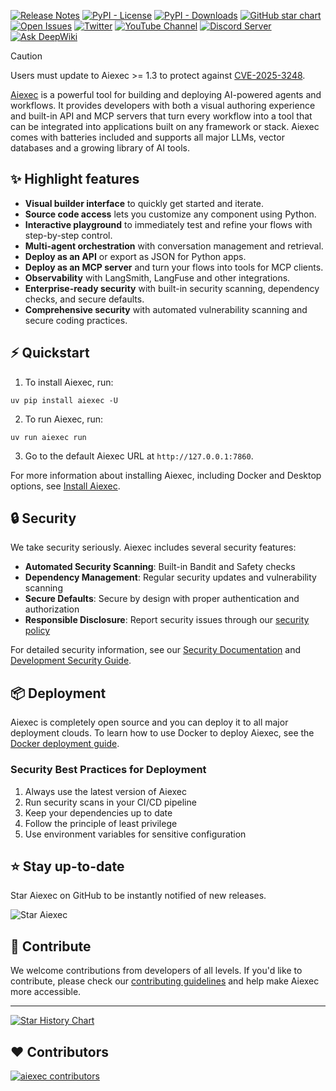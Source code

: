 <!-- markdownlint-disable MD030 -->

[![Release Notes](https://img.shields.io/github/release/khulnasoft-lab/aiexec?style=flat-square)](https://github.com/khulnasoft-lab/aiexec/releases)
[![PyPI - License](https://img.shields.io/badge/license-MIT-orange)](https://opensource.org/licenses/MIT)
[![PyPI - Downloads](https://img.shields.io/pypi/dm/aiexec?style=flat-square)](https://pypistats.org/packages/aiexec)
[![GitHub star chart](https://img.shields.io/github/stars/khulnasoft-lab/aiexec?style=flat-square)](https://star-history.com/#khulnasoft-lab/aiexec)
[![Open Issues](https://img.shields.io/github/issues-raw/khulnasoft-lab/aiexec?style=flat-square)](https://github.com/khulnasoft-lab/aiexec/issues)
[![Twitter](https://img.shields.io/twitter/url/https/twitter.com/aiexec-ai.svg?style=social&label=Follow%20%40Aiexec)](https://twitter.com/aiexec_ai)
[![YouTube Channel](https://img.shields.io/youtube/channel/subscribers/UCn2bInQrjdDYKEEmbpwblLQ?label=Subscribe)](https://www.youtube.com/@Aiexec)
[![Discord Server](https://img.shields.io/discord/1116803230643527710?logo=discord&style=social&label=Join)](https://discord.gg/EqksyE2EX9)
[![Ask DeepWiki](https://deepwiki.com/badge.svg)](https://deepwiki.com/khulnasoft-lab/aiexec)

> [!CAUTION]
> Users must update to Aiexec >= 1.3 to protect against [CVE-2025-3248](https://nvd.nist.gov/vuln/detail/CVE-2025-3248).

[Aiexec](https://aiexec.org) is a powerful tool for building and deploying AI-powered agents and workflows. It provides developers with both a visual authoring experience and built-in API and MCP servers that turn every workflow into a tool that can be integrated into applications built on any framework or stack. Aiexec comes with batteries included and supports all major LLMs, vector databases and a growing library of AI tools.

## ✨ Highlight features

- **Visual builder interface** to quickly get started and iterate.
- **Source code access** lets you customize any component using Python.
- **Interactive playground** to immediately test and refine your flows with step-by-step control.
- **Multi-agent orchestration** with conversation management and retrieval.
- **Deploy as an API** or export as JSON for Python apps.
- **Deploy as an MCP server** and turn your flows into tools for MCP clients.
- **Observability** with LangSmith, LangFuse and other integrations.
- **Enterprise-ready security** with built-in security scanning, dependency checks, and secure defaults.
- **Comprehensive security** with automated vulnerability scanning and secure coding practices.

## ⚡️ Quickstart

1. To install Aiexec, run:

```shell
uv pip install aiexec -U
```

2. To run Aiexec, run:

```shell
uv run aiexec run
```

3. Go to the default Aiexec URL at `http://127.0.0.1:7860`.

For more information about installing Aiexec, including Docker and Desktop options, see [Install Aiexec](https://docs.aiexec.org/get-started-installation).

## 🔒 Security

We take security seriously. Aiexec includes several security features:

- **Automated Security Scanning**: Built-in Bandit and Safety checks
- **Dependency Management**: Regular security updates and vulnerability scanning
- **Secure Defaults**: Secure by design with proper authentication and authorization
- **Responsible Disclosure**: Report security issues through our [security policy](SECURITY.md)

For detailed security information, see our [Security Documentation](SECURITY.md) and [Development Security Guide](docs/DEVELOPMENT_SECURITY.md).

## 📦 Deployment

Aiexec is completely open source and you can deploy it to all major deployment clouds. To learn how to use Docker to deploy Aiexec, see the [Docker deployment guide](https://docs.aiexec.org/deployment-docker).

### Security Best Practices for Deployment

1. Always use the latest version of Aiexec
2. Run security scans in your CI/CD pipeline
3. Keep your dependencies up to date
4. Follow the principle of least privilege
5. Use environment variables for sensitive configuration

## ⭐ Stay up-to-date

Star Aiexec on GitHub to be instantly notified of new releases.

![Star Aiexec](https://github.com/user-attachments/assets/03168b17-a11d-4b2a-b0f7-c1cce69e5a2c)

## 👋 Contribute

We welcome contributions from developers of all levels. If you'd like to contribute, please check our [contributing guidelines](./CONTRIBUTING.md) and help make Aiexec more accessible.

---

[![Star History Chart](https://api.star-history.com/svg?repos=khulnasoft-lab/aiexec&type=Timeline)](https://star-history.com/#khulnasoft-lab/aiexec&Date)

## ❤️ Contributors

[![aiexec contributors](https://contrib.rocks/image?repo=khulnasoft-lab/aiexec)](https://github.com/khulnasoft-lab/aiexec/graphs/contributors)

